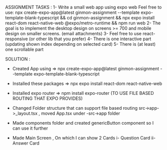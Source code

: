 ASSIGNMENT TASKS :
1- Write a small web app using expo web
    Feel free to use: npx create-expo-app@latest ginmon-assignment --template expo-template-blank-typescript && cd ginmon-assignment && npx expo install react-dom react-native-web @expo/metro-runtime && npm run web
2- The goal is to implement the desktop design on screens >= 700 and mobile design on smaller screens. (email attachments)
3- Feel free to use react-responsive (or other lib that you prefer)
4- There is one interactive part (updating shown index depending on selected card)
5- There is (at least) one scrollable part


SOLUTION :

- Created App using => npx create-expo-app@latest ginmon-assignment --template expo-template-blank-typescript
- Installed these packages =>  npx expo install react-dom react-native-web


- Installed expo router => npm install expo-router (TO USE FILE BASED ROUTING THAT EXPO PROVIDES)
- Changed Folder structure that can support file based routing src->app->_layout.tsx , moved App.tsx under -src->app folder
- Made components folder and created genericButton component so I can use it further   

- Made Main Screen , On which I can show 2 Cards i- Question Card ii- Answer Card